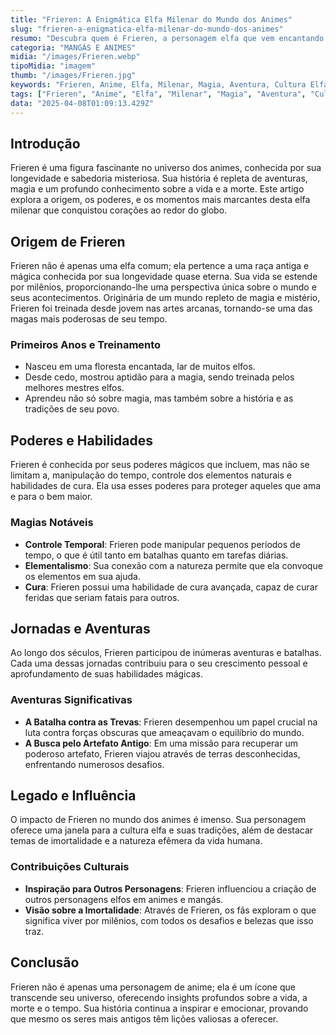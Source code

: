 ```yaml
---
title: "Frieren: A Enigmática Elfa Milenar do Mundo dos Animes"
slug: "frieren-a-enigmatica-elfa-milenar-do-mundo-dos-animes"
resumo: "Descubra quem é Frieren, a personagem elfa que vem encantando os fãs de anime ao redor do mundo. Explore sua biografia, origens e as peculiaridades que a tornam tão cativante."
categoria: "MANGÁS E ANIMES"
midia: "/images/Frieren.webp"
tipoMidia: "imagem"
thumb: "/images/Frieren.jpg"
keywords: "Frieren, Anime, Elfa, Milenar, Magia, Aventura, Cultura Elfa, Imortalidade"
tags: ["Frieren", "Anime", "Elfa", "Milenar", "Magia", "Aventura", "Cultura Elfa", "Imortalidade"]
data: "2025-04-08T01:09:13.429Z"
---
```


## Introdução
Frieren é uma figura fascinante no universo dos animes, conhecida por sua longevidade e sabedoria misteriosa. Sua história é repleta de aventuras, magia e um profundo conhecimento sobre a vida e a morte. Este artigo explora a origem, os poderes, e os momentos mais marcantes desta elfa milenar que conquistou corações ao redor do globo.

## Origem de Frieren
Frieren não é apenas uma elfa comum; ela pertence a uma raça antiga e mágica conhecida por sua longevidade quase eterna. Sua vida se estende por milênios, proporcionando-lhe uma perspectiva única sobre o mundo e seus acontecimentos. Originária de um mundo repleto de magia e mistério, Frieren foi treinada desde jovem nas artes arcanas, tornando-se uma das magas mais poderosas de seu tempo.

### Primeiros Anos e Treinamento
- Nasceu em uma floresta encantada, lar de muitos elfos.
- Desde cedo, mostrou aptidão para a magia, sendo treinada pelos melhores mestres elfos.
- Aprendeu não só sobre magia, mas também sobre a história e as tradições de seu povo.

## Poderes e Habilidades
Frieren é conhecida por seus poderes mágicos que incluem, mas não se limitam a, manipulação do tempo, controle dos elementos naturais e habilidades de cura. Ela usa esses poderes para proteger aqueles que ama e para o bem maior.

### Magias Notáveis
- **Controle Temporal**: Frieren pode manipular pequenos períodos de tempo, o que é útil tanto em batalhas quanto em tarefas diárias.
- **Elementalismo**: Sua conexão com a natureza permite que ela convoque os elementos em sua ajuda.
- **Cura**: Frieren possui uma habilidade de cura avançada, capaz de curar feridas que seriam fatais para outros.

## Jornadas e Aventuras
Ao longo dos séculos, Frieren participou de inúmeras aventuras e batalhas. Cada uma dessas jornadas contribuiu para o seu crescimento pessoal e aprofundamento de suas habilidades mágicas.

### Aventuras Significativas
- **A Batalha contra as Trevas**: Frieren desempenhou um papel crucial na luta contra forças obscuras que ameaçavam o equilíbrio do mundo.
- **A Busca pelo Artefato Antigo**: Em uma missão para recuperar um poderoso artefato, Frieren viajou através de terras desconhecidas, enfrentando numerosos desafios.

## Legado e Influência
O impacto de Frieren no mundo dos animes é imenso. Sua personagem oferece uma janela para a cultura elfa e suas tradições, além de destacar temas de imortalidade e a natureza efêmera da vida humana.

### Contribuições Culturais
- **Inspiração para Outros Personagens**: Frieren influenciou a criação de outros personagens elfos em animes e mangás.
- **Visão sobre a Imortalidade**: Através de Frieren, os fãs exploram o que significa viver por milênios, com todos os desafios e belezas que isso traz.

## Conclusão
Frieren não é apenas uma personagem de anime; ela é um ícone que transcende seu universo, oferecendo insights profundos sobre a vida, a morte e o tempo. Sua história continua a inspirar e emocionar, provando que mesmo os seres mais antigos têm lições valiosas a oferecer.